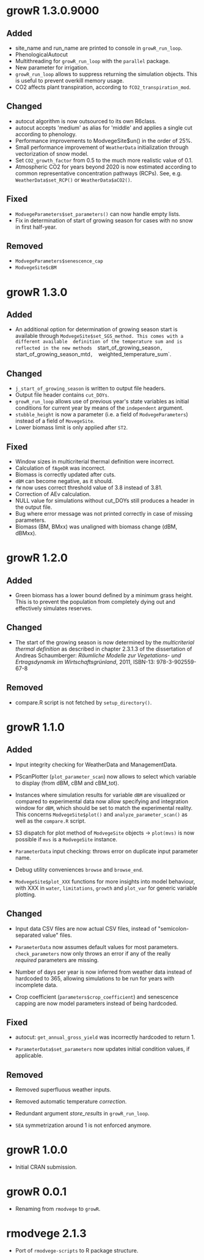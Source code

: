 # growR 1.3.0.9000

## Added

* site_name and run_name are printed to console in `growR_run_loop`.
* PhenologicalAutocut
* Multithreading for `growR_run_loop` with the `parallel` package.
* New parameter for irrigation.
* `growR_run_loop` allows to suppress returning the simulation objects. This 
  is useful to prevent overkill memory usage.
* CO2 affects plant transpiration, according to `fCO2_transpiration_mod`.

## Changed

* autocut algorithm is now outsourced to its own R6class.
* autocut accepts 'medium' as alias for 'middle' and applies a single cut 
  according to phenology.
* Performance improvements to ModvegeSite$un() in the order of 25%.
* Small performance improvement of `WeatherData` initialization through 
  vectorization of snow model.
* Set `CO2_growth_factor` from 0.5 to the much more realistic value of 0.1.
* Atmospheric CO2 for years beyond 2020 is now estimated according to common 
  representative concentration pathways (RCPs). See, e.g. `WeatherData$set_RCP()`
  or `WeatherData$aCO2()`.

## Fixed

* `ModvegeParameters$set_parameters()` can now handle empty lists.
* Fix in determination of start of growing season for cases with no snow in 
  first half-year.

## Removed

* `ModvegeParameters$senescence_cap`
* `ModvegeSite$cBM`

# growR 1.3.0

## Added

* An additional option for determination of growing season start is available 
  through `ModvegeSite$set_SGS_method. This comes with a different available 
  definition of the temperature sum and is reflected in the new methods 
  `start_of_growing_season`, `start_of_growing_season_mtd`, 
  `weighted_temperature_sum`.

## Changed

* `j_start_of_growing_season` is written to output file headers.
* Output file header contains `cut_DOYs`.
* `growR_run_loop` allows use of previous year's state variables as initial 
  conditions for current year by means of the `independent` argument.
* `stubble_height` is now a parameter (i.e. a field of `ModvegeParameters`) 
  instead of a field of `MovegeSite`.
* Lower biomass limit is only applied after `ST2`.

## Fixed

* Window sizes in multicriterial thermal definition were incorrect.
* Calculation of `fAgeDR` was incorrect.
* Biomass is correctly updated after cuts.
* `dBM` can become negative, as it should.
* `fW` now uses correct threshold value of 3.8 instead of 3.81.
* Correction of AEv calculation.
* NULL value for simulations without cut_DOYs still produces a header in the 
  output file.
* Bug where error message was not printed correctly in case of missing 
  parameters.
* Biomass (BM, BMxx) was unaligned with biomass change (dBM, dBMxx).

# growR 1.2.0

## Added

* Green biomass has a lower bound defined by a minimum grass height. This is 
  to prevent the population from completely dying out and effectively 
  simulates reserves.

## Changed

* The start of the growing season is now determined by the *multicriterial 
  thermal definition* as described in chapter 2.3.1.3 of the dissertation of 
  Andreas Schaumberger:
  *Räumliche Modelle zur Vegetations- und Ertragsdynamik im 
  Wirtschaftsgrünland*, 2011, ISBN-13: 978-3-902559-67-8

## Removed

* compare.R script is not fetched by `setup_directory()`.

# growR 1.1.0

## Added

* Input integrity checking for WeatherData and ManagementData.

* PScanPlotter (`plot_parameter_scan`) now allows to select which variable to 
  display (from dBM, cBM and cBM_tot).

* Instances where simulation results for variable `dBM` are visualized or 
  compared to experimental data now allow specifying and integration window 
  for `dBM`, which should be set to match the experimental reality. This 
  concerns `ModvegeSite$plot()` and `analyze_parameter_scan()` as well as the 
  `compare.R` script.

* S3 dispatch for plot method of `ModvegeSite` objects -> `plot(mvs)` is now 
  possible if `mvs` is a `ModvegeSite` instance.

* `ParameterData` input checking: throws error on duplicate input parameter 
  name.

* Debug utility conveniences `browse` and `browse_end`.

* `ModvegeSite$plot_XXX` functions for more insights into model behaviour, 
  with XXX in `water`, `limitations`, `growth` and `plot_var` for generic 
  variable plotting.

## Changed

* Input data CSV files are now actual CSV files, instead of 
  "semicolon-separated value" files.

* `ParameterData` now assumes default values for most parameters. 
  `check_parameters` now only throws an error if any of the really  
  *required* parameters are missing.

* Number of days per year is now inferred from weather data instead of 
  hardcoded to 365, allowing simulations to be run for years with incomplete 
  data.

* Crop coefficient (`parameters$crop_coefficient`) and senescence capping are 
  now model parameters instead of being hardcoded.

## Fixed

* autocut: `get_annual_gross_yield` was incorrectly hardcoded to return 1.

* `ParameterData$set_parameters` now updates initial condition values, if 
  applicable.

## Removed

* Removed superfluous weather inputs.

* Removed automatic temperature *correction*.

* Redundant argument *store_results* in `growR_run_loop`.

* `SEA` symmetrization around 1 is not enforced anymore.

# growR 1.0.0

* Initial CRAN submission.

# growR 0.0.1

* Renaming from `rmodvege` to `growR`.

# rmodvege 2.1.3

* Port of `rmodvege-scripts` to R package structure.
